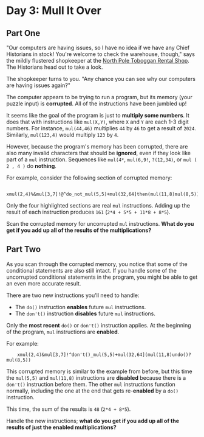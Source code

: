 # Day 3: Mull It Over

## Part One

"Our computers are having issues, so I have no idea if we have any Chief
Historians in stock! You're welcome to check the warehouse, though,"
says the mildly flustered shopkeeper at the
[North Pole Toboggan Rental Shop](../../advent-2020/day-02).
The Historians head out to take a look.

The shopkeeper turns to you. "Any chance you can see why our computers
are having issues again?"

The computer appears to be trying to run a program, but its memory (your
puzzle input) is **corrupted**. All of the instructions have been jumbled
up!

It seems like the goal of the program is just to **multiply some
numbers**. It does that with instructions like `mul(X,Y)`, where `X` and
`Y` are each 1-3 digit numbers. For instance, `mul(44,46)` multiplies
`44` by `46` to get a result of `2024`. Similarly, `mul(123,4)` would
multiply `123` by `4`.

However, because the program's memory has been corrupted, there are also
many invalid characters that should be **ignored**, even if they look like
part of a `mul` instruction. Sequences like `mul(4*`, `mul(6,9!`,
`?(12,34)`, or `mul ( 2 , 4 )` do **nothing**.

For example, consider the following section of corrupted memory:

```
    xmul(2,4)%&mul[3,7]!@^do_not_mul(5,5)+mul(32,64]then(mul(11,8)mul(8,5))
```

Only the four highlighted sections are real `mul` instructions. Adding
up the result of each instruction produces `161`
(`2*4 + 5*5 + 11*8 + 8*5`).

Scan the corrupted memory for uncorrupted `mul` instructions. **What do
you get if you add up all of the results of the multiplications?**

## Part Two

As you scan through the corrupted memory, you notice that some of the
conditional statements are also still intact. If you handle some of the
uncorrupted conditional statements in the program, you might be able to
get an even more accurate result.

There are two new instructions you'll need to handle:

-   The `do()` instruction **enables** future `mul` instructions.
-   The `don't()` instruction **disables** future `mul` instructions.

Only the **most recent** `do()` or `don't()` instruction applies. At the
beginning of the program, `mul` instructions are **enabled**.

For example:

```
    xmul(2,4)&mul[3,7]!^don't()_mul(5,5)+mul(32,64](mul(11,8)undo()?mul(8,5))
```

This corrupted memory is similar to the example from before, but this
time the `mul(5,5)` and `mul(11,8)` instructions are **disabled** because
there is a `don't()` instruction before them. The other `mul`
instructions function normally, including the one at the end that gets
re-**enabled** by a `do()` instruction.

This time, the sum of the results is `48` (`2*4 + 8*5`).

Handle the new instructions; **what do you get if you add up all of the
results of just the enabled multiplications?**
